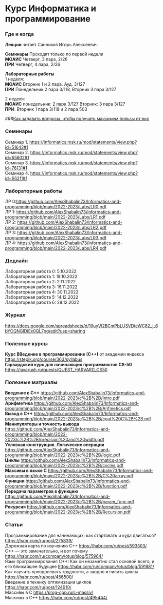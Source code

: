# Курс Информатика и программирование

### Где и когда
**Лекции** читает Санников Игорь Алексеевич  
  
**Семинары** Проходят только по первой недели  
**МОАИС** Четверг, 3 пара, 2/26  
**ПРИ** Четверг, 4 пара, 2/26  
  
**Лабораторные работы**  
1 неделя:  
**МОАИС** Вторник 1 и 2 пара. Ауд. 3/127  
**ПРИ** Понедельник 2 пара 3/118, Вторник 3 пара 3/127  
  
2 неделя:  
**МОАИС** понедельник: 2 пара 3/127 Вторник: 3 пара 3/127  
**ПРИ**: Вторник 1 пара 3/118 и 2 пара 503

###<a href ="https://github.com/AlexShabalin73/Informatics-and-programming/blob/main/2022-2023/%D0%9A%D0%B0%D0%BA%20%D0%B7%D0%B0%D0%B4%D0%B0%D0%B2%D0%B0%D1%82%D1%8C%20%D0%B2%D0%BE%D0%BF%D1%80%D0%BE%D1%81%D1%8B.pdf">Как задавать вопросы, чтобы получить максимум пользы от них</a>  
  
### Семинары  
Семинар 1. https://informatics.msk.ru/mod/statements/view.php?id=51642#1  
Семинар 2. https://informatics.msk.ru/mod/statements/view.php?id=65602#1  
Семинар 3. https://informatics.msk.ru/mod/statements/view.php?id=76131#1  
Семинар 4. https://informatics.msk.ru/mod/statements/view.php?id=66211#1  

### Лабораторные работы  

ЛР 0:https://github.com/AlexShabalin73/Informatics-and-programming/blob/main/2022-2023/Labs/LR0.pdf  
ЛР 1: https://github.com/AlexShabalin73/Informatics-and-programming/blob/main/2022-2023/Labs/LR1.pdf  
ЛР 2: https://github.com/AlexShabalin73/Informatics-and-programming/blob/main/2022-2023/Labs/LR2.pdf  
ЛР 3: https://github.com/AlexShabalin73/Informatics-and-programming/blob/main/2022-2023/Labs/LR3.pdf  
ЛР 4: https://github.com/AlexShabalin73/Informatics-and-programming/blob/main/2022-2023/Labs/LR4.pdf  


### Дедлайн
Лабораторная работа 0: 5.10.2022  
Лабораторная работа 1: 19.10.2022  
Лабораторная работа 2: 2.11.2022  
Лабораторная работа 3: 16.11.2022  
Лабораторная работа 4: 30.11.2022  
Лабораторная работа 5: 14.12.2022  
Лабораторная работа 6: 28.12.2022  

### Журнал  
https://docs.google.com/spreadsheets/d/10uyVl2BCmPbLUSVDtcWC82_j_6bYOQNGlDiEx0QL7pg/edit?usp=sharing  


### Полезные курсы
**Курс ВВедение в программирование (С++)** от академии яндекса https://stepik.org/course/363/syllabus  
**Гарвардский курс для начинающих программистов CS-50** https://javarush.ru/quests/QUEST_HARVARD_CS50

### Полезные матриалы  
**Введение в C++** https://github.com/AlexShabalin73/Informatics-and-programming/blob/main/2022-2023/c%2B%2B/Intro.pdf  
**Арифметика** https://github.com/AlexShabalin73/Informatics-and-programming/blob/main/2022-2023/c%2B%2B/Arifmetics.pdf  
**Вывод в С++** https://github.com/AlexShabalin73/Informatics-and-programming/blob/main/2022-2023/c%2B%2B/cout%20C%2B%2B.pdf  
**Манипуляторы и точность вывода** https://github.com/AlexShabalin73/Informatics-and-programming/blob/main/2022-2023/c%2B%2B/precision%20and%20width.pdf  
**Условная конструкция. Логические операции** https://github.com/AlexShabalin73/Informatics-and-programming/blob/main/2022-2023/c%2B%2B/logic.pdf  
**Циклы** https://github.com/AlexShabalin73/Informatics-and-programming/blob/main/2022-2023/c%2B%2B/cycles.pdf     
**Массивы в языке С** https://github.com/AlexShabalin73/Informatics-and-programming/blob/main/2022-2023/c%2B%2B/C%20array.pdf  
**Функции** https://github.com/AlexShabalin73/Informatics-and-programming/blob/main/2022-2023/c%2B%2B/function.pdf  
**Передача параметров в функцию** https://github.com/AlexShabalin73/Informatics-and-programming/blob/main/2022-2023/c%2B%2B/param_func.pdf  
**Рекурсия** https://github.com/AlexShabalin73/Informatics-and-programming/blob/main/2022-2023/c%2B%2B/Recursion.pdf  



### Статьи
Программирование для начинающих: как стартовать и куда двигаться? https://habr.com/ru/post/275839/  
Дорожная карта по изучению C++ https://habr.com/ru/post/593503/  
C++ — это замечательно, и вот почему https://habr.com/ru/company/otus/blog/575964/  
Язык программирования C++: Как он незаметно стал основой всего, и его ближайшее будущее https://habr.com/ru/company/otus/blog/591881/  
Как научить преодолевать трудности, а заодно и писать циклы https://habr.com/ru/post/456500/  
Введение в технику оптимизации циклов https://habr.com/ru/post/124910/  
Массивы в С https://prog-cpp.ru/c-massiv/  
Массивы в С++ https://habr.com/ru/post/495444/  